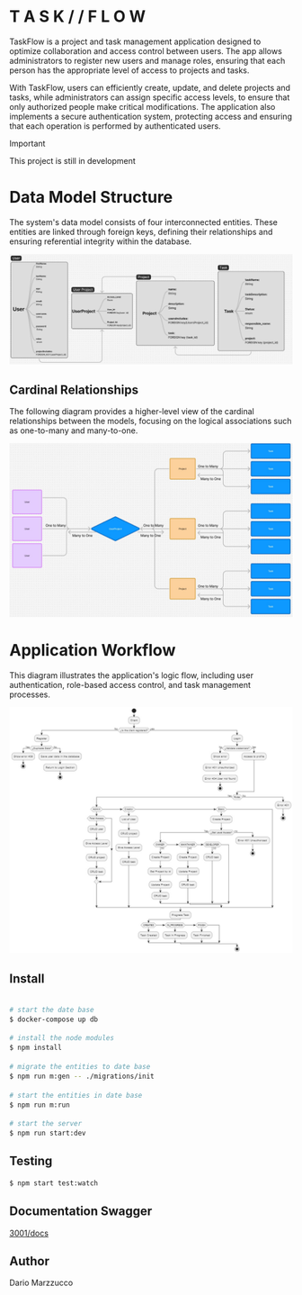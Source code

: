 # T A S K / / F L O W

TaskFlow is a project and task management application designed to optimize collaboration and access control between users. The app allows administrators to register new users and manage roles, ensuring that each person has the appropriate level of access to projects and tasks.

With TaskFlow, users can efficiently create, update, and delete projects and tasks, while administrators can assign specific access levels, to ensure that only authorized people make critical modifications. The application also implements a secure authentication system, protecting access and ensuring that each operation is performed by authenticated users.

> [!IMPORTANT]
> This project is still in development

# Data Model Structure

The system's data model consists of four interconnected entities. These entities are linked through foreign keys, defining their relationships and ensuring referential integrity within the database.

![Models](/img/ModelsDB.jpg)

## Cardinal Relationships

The following diagram provides a higher-level view of the cardinal relationships between the models, focusing on the logical associations such as one-to-many and many-to-one.

![Models](/img/ArchDB.jpg)

# Application Workflow

This diagram illustrates the application's logic flow, including user authentication, role-based access control, and task management processes.

![Models](/img/AppArch.jpg)

## Install

```bash

# start the date base
$ docker-compose up db

# install the node modules 
$ npm install

# migrate the entities to date base
$ npm run m:gen -- ./migrations/init

# start the entities in date base
$ npm run m:run

# start the server
$ npm run start:dev

```

## Testing

``` bash
$ npm start test:watch
```
## Documentation Swagger

[3001/docs](http://localhost:3001/docs/)

## Author 

Dario Marzzucco 